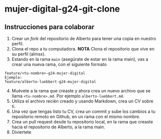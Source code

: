 # mujer-digital-g24-git-clone

## Instrucciones para colaborar

1. Crear un _fork_ del repositorio de Alberto para tener una copia en nuestro perfil.
2. Clona el repo a tu computadora. **NOTA** Clona el repositorio que vive en su perfil (almsx).
3. Estando en la rama `main` (asegúrate de estar en la rama main), vas a crear una nueva rama, con el siguiente formato

```
feature/<tu-nombre>-g24-mujer-digital
Ejemplo:
feature/alberto-luebbert-g24-mujer-digital
```

4. Muévete a la rama que creaste y ahora crea un nuevo archivo que se llama `<tu-nombre>.md`. Por ejemplo `alberto-luebbert.md`.
5. Utiliza el archivo recién creado y usando Markdown, crea un CV sobre ti.
6. Una vez que tengas listo tu CV, crea un commit y sube los cambios a tu repositorio remoto en Github, en un rama con el mismo nombre.
7. Crea un pull request desde tu repositorio local, en la rama que creaste hacia el repositorio de Alberto, a la rama main.
8. Diviertete

